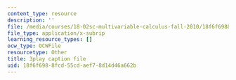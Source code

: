 ```yaml
---
content_type: resource
description: ''
file: /media/courses/18-02sc-multivariable-calculus-fall-2010/18f6f6988fcd55cdaef78d14d46a662b_evxReCLA-fU.vtt
file_type: application/x-subrip
learning_resource_types: []
ocw_type: OCWFile
resourcetype: Other
title: 3play caption file
uid: 18f6f698-8fcd-55cd-aef7-8d14d46a662b
---
```

